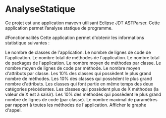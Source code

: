 # AnalyseStatique
Ce projet est une application mavevn utilisant Eclipse JDT ASTParser. Cette application permet l’analyse statique de programme.

#Fonctionnalités
Cette application permet d'obtenir les informations statistique suivantes :

Le nombre de classes de l'application.
Le nombre de lignes de code de l'application.
Le nombre total de méthodes de l'application.
Le nombre total de packages de l'application.
Le nombre moyen de méthodes par classe.
Le nombre moyen de lignes de code par méthode.
Le nombre moyen d'attributs par classe.
Les 10% des classes qui possèdent le plus grand nombre de méthodes.
Les 10% des classes qui possèdent le plus grand nombre d'attributs.
Les classes qui font partie en même temps des deux catégories précédentes.
Les classes qui possèdent plus de X méthodes (la valeur de X est à saisir).
Les 10% des méthodes qui possèdent le plus grand nombre de lignes de code (par classe).
Le nombre maximal de paramètres par rapport à toutes les méthodes de l'application.
Afficher le graphe d'appel.
